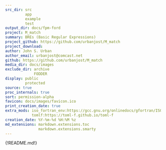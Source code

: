```yaml
---
src_dir: src
         app
         example
         test
output_dir: docs/fpm-ford
project: M_match
summary: BREs (Basic Regular Expressions)
project_github: https://github.com/urbanjost/M_match
project_download:
author: John S. Urban
author_email: urbanjost@comcast.net
github: https://github.com/urbanjost/M_match
media_dir: docs/images
exclude_dir: archive
             FODDER
display: public
         protected
source: true
proc_internals: true
sort: permission-alpha
favicon: docs/images/favicon.ico
print_creation_date: true
extra_mods: iso_fortran_env:https://gcc.gnu.org/onlinedocs/gfortran/ISO_005fFORTRAN_005fENV.html
            tomlf:https://toml-f.github.io/toml-f
creation_date: %Y-%m-%d %H:%M %z
md_extensions: markdown.extensions.toc
               markdown.extensions.smarty
---
```


{!README.md!}
